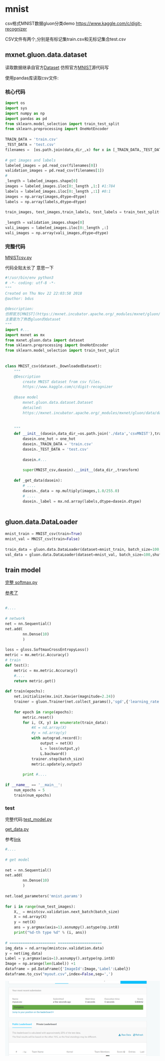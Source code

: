 # mnist
csv格式MNIST数据gluon分类demo
    https://www.kaggle.com/c/digit-recognizer

CSV文件有两个,分别是有标记集train.csv和无标记集合test.csv

## mxnet.gluon.data.dataset

读取数据继承自官方[Dataset](https://mxnet.incubator.apache.org/_modules/mxnet/gluon/data/dataset.html#Dataset)
仿照官方[MNIST](https://mxnet.incubator.apache.org/_modules/mxnet/gluon/data/vision/datasets.html#MNIST)源代码写

使用pandas库读取csv文件:

### 核心代码

```python
import os
import sys
import numpy as np
import pandas as pd
from sklearn.model_selection import train_test_split
from sklearn.preprocessing import OneHotEncoder

TRAIN_DATA = 'train.csv'
_TEST_DATA = 'test.csv'
filenames =  [os.path.join(data_dir_,x) for x in [_TRAIN_DATA,_TEST_DATA]]

# get images and labels
labeled_images = pd.read_csv(filenames[0])
validation_images = pd.read_csv(filenames[1])
#
_length = labeled_images.shape[0]
images = labeled_images.iloc[0:_length ,1:] #1:784
labels = labeled_images.iloc[0:_length ,:1] #0:1
images = np.array(images,dtype=dtype)
labels = np.array(labels,dtype=dtype)

train_images, test_images,train_labels, test_labels = train_test_split(images, labels, train_size=0.8, random_state=0)

_length = validation_images.shape[0]
vali_images = labeled_images.iloc[0:_length ,:]
vali_images = np.array(vali_images,dtype=dtype)
```

### 完整代码

[MNISTcsv.py](./MNISTcsv.py)

代码全贴太长了 意思一下
```python
#!/usr/bin/env python3
# -*- coding: utf-8 -*-
"""
Created on Thu Nov 22 22:03:58 2018
@author: bdus

@description:
仿照官方[MNIST](https://mxnet.incubator.apache.org/_modules/mxnet/gluon/data/vision/datasets.html#MNIST)源代码写的csvMNIST
主要是为了熟悉gluon的dataset
"""
import #...
import mxnet as mx
from mxnet.gluon.data import dataset
from sklearn.preprocessing import OneHotEncoder
from sklearn.model_selection import train_test_split


class MNIST_csv(dataset._DownloadedDataset):
    """
    @Description
        create MNIST dataset from csv files.
        https://www.kaggle.com/c/digit-recognizer
    
    @base model 
        mxnet.gluon.data.dataset.Dataset        
        detailed:
        https://mxnet.incubator.apache.org/_modules/mxnet/gluon/data/dataset.html#Dataset
        
    
    """
    def __init__(dasein,data_dir_=os.path.join('./data','csvMNIST'),train=True,one_hot=False,transform=None):        
        dasein.one_hot = one_hot
        dasein._TRAIN_DATA = 'train.csv'
        dasein._TEST_DATA = 'test.csv'
        
        dasein.#...
        
        super(MNIST_csv,dasein).__init__(data_dir_,transform) 
        
    def _get_data(dasein):
        # ....
        dasein._data = np.multiply(images,1.0/255.0)
        # ....
        dasein._label = mx.nd.array(labels,dtype=dasein.dtype)
    
```
## gluon.data.DataLoader


```python
mnist_train = MNIST_csv(train=True)
mnist_val = MNIST_csv(train=False)

train_data = gluon.data.DataLoader(dataset=mnist_train, batch_size=100,shuffle=True,last_batch='discard')
val_data = gluon.data.DataLoader(dataset=mnist_val, batch_size=100,shuffle=False)

```

## train model

[完整 softmax.py](./softmax.py)

[参考了](https://github.com/apache/incubator-mxnet/blob/master/example/gluon/mnist/mnist.py)

```python

#....

# network
net = nn.Sequential()
net.add(
        nn.Dense(10)
        )

loss = gloss.SoftmaxCrossEntropyLoss()
metric = mx.metric.Accuracy()
# train
def test():
    metric = mx.metric.Accuracy()
    #....
    return metric.get()
       
def train(epochs):
    net.initialize(mx.init.Xavier(magnitude=2.24))
    trainer = gluon.Trainer(net.collect_params(),'sgd',{'learning_rate':0.1})
    
    for epoch in range(epochs):
        metric.reset()
        for i, (X, y) in enumerate(train_data):
            #X = nd.array(X)
            #y = nd.array(y)
            with autograd.record():
                output = net(X)
                L = loss(output,y)
                L.backward()
            trainer.step(batch_size)
            metric.update(y,output)            
            
        print #....

if __name__ == '__main__':
    num_epochs = 5
    train(num_epochs)
```
### test

完整代码:[test_model.py](./test_model.py)

[get_data.py](./get_data.py)

参考[link](https://blog.csdn.net/waple_0820/article/details/70049953)

```python
#....

# get model

net = nn.Sequential()
net.add(
        nn.Dense(10)
        )

net.load_parameters('mnist.params')

for i in range(num_test_images):
    X,_ = mnistcsv.validation.next_batch(batch_size)
    X = nd.array(X)
    y = net(X)
    ans = y.argmax(axis=1).asnumpy().astype(np.int8)       
    print("%d-th type %d" % (i, ans))   

# ===================== ====================
img_data = nd.array(mnistcsv.validation.data)
y = net(img_data)
Label = y.argmax(axis=1).asnumpy().astype(np.int8)
Image = np.arange(len(Label)) +1
dataframe = pd.DataFrame({'ImageId':Image,'Label':Label})
dataframe.to_csv("myout.csv",index=False,sep=',')

```

![](./img/first_submit.png)